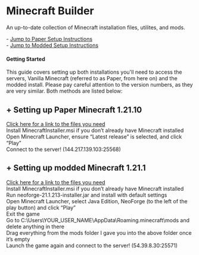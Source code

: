 # Minecraft Builder
An up-to-date collection of Minecraft installation files, utilites, and mods.  
  
\- [Jump to Paper Setup Instructions](#setting_up_paper_minecraft_1.21.10)  
\- [Jump to Modded Setup Instructions](#setting_up_modded_minecraft_1.21.1)  
  

#### Getting Started 
This guide covers setting up both installations you'll need to access the servers, Vanilla Minecraft (referred to as Paper, from here on) and the modded install. Please pay careful attention to the version numbers, as they are very similar. Both methods are listed below:  



  

  

## \+ Setting up Paper Minecraft 1.21.10  
[Click here for a link to the files you need](https://drive.google.com/drive/folders/1a9OBjKgzqtkYc8GAqOuOoRYpovJw8gVs?usp=sharing)  
Install MinecraftInstaller.msi if you don’t already have Minecraft installed  
Open Minecraft Launcher, ensure “Latest release” is selected, and click “Play”  
Connect to the server! (144.217.139.103:25568)  

## \+ Setting up modded Minecraft 1.21.1  
[Click here for a link to the files you need](https://drive.google.com/drive/folders/1a9OBjKgzqtkYc8GAqOuOoRYpovJw8gVs?usp=sharing)  
Install MinecraftInstaller.msi if you don’t already have Minecraft installed  
Run neoforge-21.1.213-installer.jar and install with default settings  
Open Minecraft Launcher, select Java Edition, NeoForge (to the left of the play button) and click “Play”  
Exit the game  
Go to C:\Users\YOUR_USER_NAME\AppData\Roaming\.minecraft\mods and delete anything in there  
Drag everything from the mods folder I gave you into the above folder once it’s empty  
Launch the game again and connect to the server! (54.39.8.30:25571)  
